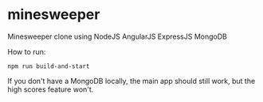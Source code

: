 minesweeper
===========

Minesweeper clone using NodeJS AngularJS ExpressJS MongoDB


How to run:
~~~~
npm run build-and-start
~~~~

If you don't have a MongoDB locally, the main app should still work, but the high scores feature won't.
